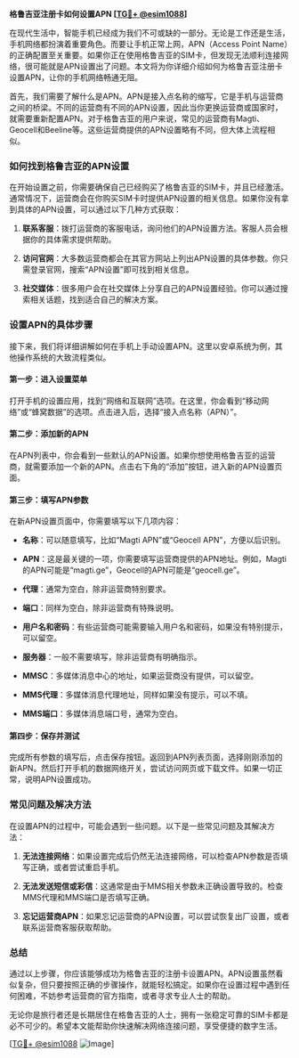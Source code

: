 **格鲁吉亚注册卡如何设置APN [[TG💪+ @esim1088](https://t.me/s/esim1088)]**

在现代生活中，智能手机已经成为我们不可或缺的一部分。无论是工作还是生活，手机网络都扮演着重要角色。而要让手机正常上网，APN（Access Point Name）的正确配置至关重要。如果你正在使用格鲁吉亚的SIM卡，但发现无法顺利连接网络，很可能就是APN设置出了问题。本文将为你详细介绍如何为格鲁吉亚注册卡设置APN，让你的手机网络畅通无阻。

首先，我们需要了解什么是APN。APN是接入点名称的缩写，它是手机与运营商之间的桥梁。不同的运营商有不同的APN设置，因此当你更换运营商或国家时，就需要重新配置APN。对于格鲁吉亚的用户来说，常见的运营商有Magti、Geocell和Beeline等。这些运营商提供的APN设置略有不同，但大体上流程相似。

### 如何找到格鲁吉亚的APN设置

在开始设置之前，你需要确保自己已经购买了格鲁吉亚的SIM卡，并且已经激活。通常情况下，运营商会在你购买SIM卡时提供APN设置的相关信息。如果你没有拿到具体的APN设置，可以通过以下几种方式获取：

1. **联系客服**：拨打运营商的客服电话，询问他们的APN设置方法。客服人员会根据你的具体需求提供帮助。
   
2. **访问官网**：大多数运营商都会在其官方网站上列出APN设置的具体参数。你只需登录官网，搜索“APN设置”即可找到相关信息。

3. **社交媒体**：很多用户会在社交媒体上分享自己的APN设置经验。你可以通过搜索相关话题，找到适合自己的解决方案。

### 设置APN的具体步骤

接下来，我们将详细讲解如何在手机上手动设置APN。这里以安卓系统为例，其他操作系统的大致流程类似。

#### 第一步：进入设置菜单

打开手机的设置应用，找到“网络和互联网”选项。在这里，你会看到“移动网络”或“蜂窝数据”的选项。点击进入后，选择“接入点名称（APN）”。

#### 第二步：添加新的APN

在APN列表中，你会看到一些默认的APN设置。如果你想使用格鲁吉亚的运营商，就需要添加一个新的APN。点击右下角的“添加”按钮，进入新的APN设置页面。

#### 第三步：填写APN参数

在新APN设置页面中，你需要填写以下几项内容：

- **名称**：可以随意填写，比如“Magti APN”或“Geocell APN”，方便以后识别。
  
- **APN**：这是最关键的一项，你需要填写运营商提供的APN地址。例如，Magti的APN可能是“magti.ge”，Geocell的APN可能是“geocell.ge”。

- **代理**：通常为空白，除非运营商特别要求。

- **端口**：同样为空白，除非运营商有特殊说明。

- **用户名和密码**：有些运营商可能需要输入用户名和密码，如果没有特别提示，可以留空。

- **服务器**：一般不需要填写，除非运营商有明确指示。

- **MMSC**：多媒体消息中心的地址，如果运营商没有提供，可以留空。

- **MMS代理**：多媒体消息代理地址，同样如果没有提示，可以不填。

- **MMS端口**：多媒体消息端口号，通常为空白。

#### 第四步：保存并测试

完成所有参数的填写后，点击保存按钮。返回到APN列表页面，选择刚刚添加的新APN。然后打开手机的数据网络开关，尝试访问网页或下载文件。如果一切正常，说明APN设置成功。

### 常见问题及解决方法

在设置APN的过程中，可能会遇到一些问题。以下是一些常见问题及其解决方法：

1. **无法连接网络**：如果设置完成后仍然无法连接网络，可以检查APN参数是否填写正确，或者尝试重启手机。

2. **无法发送短信或彩信**：这通常是由于MMS相关参数未正确设置导致的。检查MMS代理和MMS端口是否填写正确。

3. **忘记运营商APN**：如果忘记运营商的APN设置，可以尝试恢复出厂设置，或者联系运营商客服获取帮助。

### 总结

通过以上步骤，你应该能够成功为格鲁吉亚的注册卡设置APN。APN设置虽然看似复杂，但只要按照正确的步骤操作，就能轻松搞定。如果你在设置过程中遇到任何困难，不妨参考运营商的官方指南，或者寻求专业人士的帮助。

无论你是旅行者还是长期居住在格鲁吉亚的人士，拥有一张稳定可靠的SIM卡都是必不可少的。希望本文能帮助你快速解决网络连接问题，享受便捷的数字生活。

[[TG💪+ @esim1088](https://t.me/s/esim1088) ![Image](https://i.postimg.cc/4NQfJmqS/Snipaste-2025-05-13-00-14-12.png)]